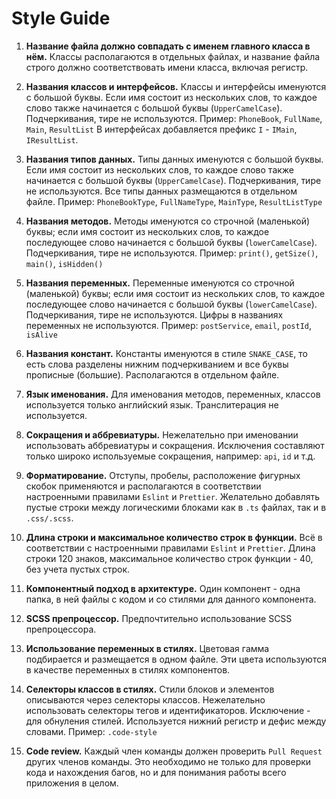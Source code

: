 # Style Guide

1. **Название файла должно совпадать с именем главного класса в нём.**
   Классы располагаются в отдельных файлах, и название файла строго должно соответствовать имени класса, включая регистр.

2. **Названия классов и интерфейсов.**
   Классы и интерфейсы именуются с большой буквы. Если имя состоит из нескольких слов, то каждое слово также начинается с большой буквы (`UpperCamelCase`). Подчеркивания, тире не используются.
   Пример: `PhoneBook`, `FullName`, `Main`, `ResultList`
   В интерфейсах добавляется префикс `I` - `IMain`, `IResultList`.

3. **Названия типов данных.**
   Типы данных именуются с большой буквы. Если имя состоит из нескольких слов, то каждое слово также начинается с большой буквы (`UpperCamelCase`). Подчеркивания, тире не используются. Все типы данных размещаются в отдельном файле.
   Пример: `PhoneBookType`, `FullNameType`, `MainType`, `ResultListType`

4. **Названия методов.**
   Методы именуются со строчной (маленькой) буквы; если имя состоит из нескольких слов, то каждое последующее слово начинается с большой буквы (`lowerCamelCase`). Подчеркивания, тире не используются.
   Пример: `print()`, `getSize()`, `main()`, `isHidden()`

5. **Названия переменных.**
   Переменные именуются со строчной (маленькой) буквы; если имя состоит из нескольких слов, то каждое последующее слово начинается с большой буквы (`lowerCamelCase`). Подчеркивания, тире не используются. Цифры в названиях переменных не используются.
   Пример: `postService`, `email`, `postId`, `isAlive`

6. **Названия констант.**
   Константы именуются в стиле `SNAKE_CASE`, то есть слова разделены нижним подчеркиванием и все буквы прописные (большие). Располагаются в отдельном файле.

7. **Язык именования.**
   Для именования методов, переменных, классов используется только английский язык. Транслитерация не используется.

8. **Сокращения и аббревиатуры.**
   Нежелательно при именовании использовать аббревиатуры и сокращения. Исключения составляют только широко используемые сокращения, например: `api`, `id` и т.д.
9. **Форматирование.**
   Отступы, пробелы, расположение фигурных скобок применяются и располагаются в соответствии настроенными правилами `Eslint` и `Prettier`. Желательно добавлять пустые строки между логическими блоками как в `.ts` файлах, так и в `.css/.scss`.

10. **Длина строки и максимальное количество строк в функции.**
    Всё в соответствии с настроенными правилами `Eslint` и `Prettier`. Длина строки 120 знаков, максимальное количество строк функции - 40, без учета пустых строк.

11. **Компонентный подход в архитектуре.**
    Один компонент - одна папка, в ней файлы с кодом и со стилями для данного компонента.

12. **SCSS препроцессор.**
    Предпочтительно использование SCSS препроцессора.

13. **Использование переменных в стилях.**
    Цветовая гамма подбирается и размещается в одном файле. Эти цвета используются в качестве переменных в стилях компонентов.

14. **Селекторы классов в стилях.**
    Стили блоков и элементов описываются через селекторы классов. Нежелательно использовать селекторы тегов и идентификаторов. Исключение - для обнуления стилей. Используется нижний регистр и дефис между словами.
    Пример: `.code-style`

15. **Code review.**
    Каждый член команды должен проверить `Pull Request` других членов команды. Это необходимо не только для проверки кода и нахождения багов, но и для понимания работы всего приложения в целом.
